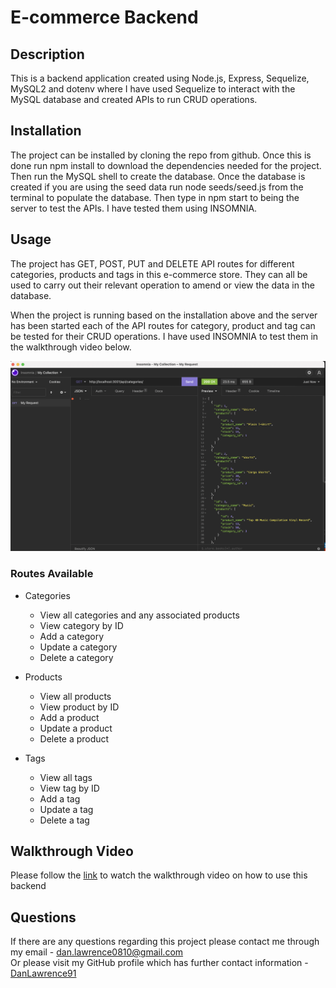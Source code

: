 # E-commerce Backend

## Description

This is a backend application created using Node.js, Express, Sequelize, MySQL2 and dotenv where I have used Sequelize to interact with the MySQL database and created APIs to run CRUD operations.

## Installation

The project can be installed by cloning the repo from github. Once this is done run npm install to download the dependencies needed for the project. Then run the MySQL shell to create the database. Once the database is created if you are using the seed data run node seeds/seed.js from the terminal to populate the database. Then type in npm start to being the server to test the APIs. I have tested them using INSOMNIA.

## Usage

The project has GET, POST, PUT and DELETE API routes for different categories, products and tags in this e-commerce store. They can all be used to carry out their relevant operation to amend or view the data in the database.

When the project is running based on the installation above and the server has been started each of the API routes for category, product and tag can be tested for their CRUD operations. I have used INSOMNIA to test them in the walkthrough video below.

![Example of API GET route working in Insomnia](./assets/readme1.png)

### Routes Available

- Categories

  - View all categories and any associated products
  - View category by ID
  - Add a category
  - Update a category
  - Delete a category

- Products

  - View all products
  - View product by ID
  - Add a product
  - Update a product
  - Delete a product

- Tags

  - View all tags
  - View tag by ID
  - Add a tag
  - Update a tag
  - Delete a tag

## Walkthrough Video

Please follow the [link](https://drive.google.com/file/d/1lWieQN_W8pYAPYVhUZ5MjN3uI6sAe-2a/view?usp=sharing) to watch the walkthrough video on how to use this backend

## Questions

If there are any questions regarding this project please contact me through my email - dan.lawrence0810@gmail.com <br>
Or please visit my GitHub profile which has further contact information - [DanLawrence91](https://github.com/DanLawrence91)

